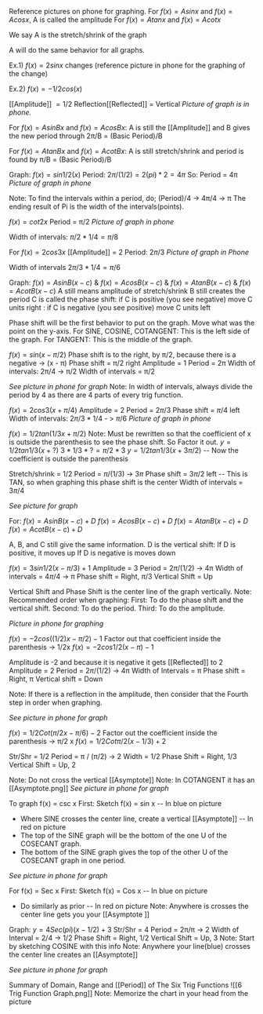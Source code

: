 Reference pictures on phone for graphing.
For $f(x) = Asinx$ and $f(x) = Acosx$, A is called the amplitude
For $f(x) = A tan x$ and $f(x) = A cot x$

We say A is the stretch/shrink of the graph

A will do the same behavior for all graphs.

Ex.1) $f(x) = 2sinx$ changes (reference picture in phone for the graphing of the change)

Ex.2) $f(x) = -1/2 cos(x)$

[[Amplitude]] $= 1/2$
Reflection[[Reflected]] = Vertical
*Picture of graph is in phone.*

For $f(x) = AsinBx$ and $f(x) = AcosBx$:
A is still the [[Amplitude]] and B gives the new period through 2π/B = (Basic Period)/B

For $f(x) = AtanBx$ and $f(x) = AcotBx$:
A is still stretch/shrink and period is found by π/B = (Basic Period)/B

Graph: $f(x) = sin1/2(x)$
Period: $2π/(1/2) = 2(pi) * 2 = 4π$
So: Period = 4π
*Picture of graph in phone*

Note: To find the intervals within a period, do; (Period)/4 -> 4π/4 -> π
The ending result of Pi is the width of the intervals(points).

$f(x) = cot2x$
Period = π/2
*Picture of graph in phone*

Width of intervals: $π/2 * 1/4 = π/8$

For $f(x) = 2cos3x$
[[Amplitude]] = 2
Period: $2π/3$
*Picture of graph in Phone*

Width of intervals $2π/3 * 1/4 = π/6$

Graph: $f(x) = AsinB(x-c)$ & 
			$f(x) = AcosB(x-c)$ & 
			$f(x) = AtanB(x-c)$ &
			 $f(x) = AcotB(x-c)$
A still means amplitude of stretch/shrink
B still creates the period
C is called the phase shift: if C is positive (you see negative) move C units right
										: if C is negative (you see positive) move C units left

Phase shift will be the first behavior to put on the graph. Move what was the point on the y-axis.
	For SINE, COSINE, COTANGENT: This is the left side of the graph.
	For TANGENT: This is the middle of the graph.

$f(x) = sin(x - π/2)$
Phase shift is to the right, by π/2, because there is a negative  ->  (x - π)
Phase shift = π/2 right
Amplitude = 1
Period = 2π
Width of intervals: 2π/4 -> π/2
Width of intervals = π/2

*See picture in phone for graph*
Note: In width of intervals, always divide the period by 4 as there are 4 parts of every trig function.

$f(x) = 2cos3(x+π/4)$
Amplitude = 2
Period = $2π/3$
Phase shift = $π/4$ left
Width of intervals: $2π/3 * 1/4$ - > $π/6$
*Picture of graph in phone*

$f(x) = 1/2tan(1/3x + π/2)$
Note: Must be rewritten so that the coefficient of x is outside the parenthesis to see the phase shift. So Factor it out.
$y = 1/2 tan 1/3 (x + ?)$
$3 * 1/3 * ? = π/2 * 3$
$y = 1/2 tan 1/3(x + 3π/2)$  -- Now the coefficient is outside the parenthesis

Stretch/shrink = 1/2
Period = $π/(1/3)$ -> $3π$
Phase shift = $3π/2$ left  --  This is TAN, so when graphing this phase shift is the center
Width of intervals = $3π/4$

*See picture for graph*


For:   $f(x) = AsinB(x-c) + D$
		$f(x) = AcosB(x-c) + D$
		$f(x) = AtanB(x-c) + D$
		$f(x) = AcotB(x-c) + D$

A, B, and C still give the same information.
D is the vertical shift:   If D is positive, it moves up
									If D is negative is moves down

$f(x) = 3sin 1/2(x - π/3) + 1$
Amplitude = 3
Period = $2π/(1/2)$ -> 4π
Width of intervals = $4π/4$ -> π
Phase shift = Right, $π/3$
Vertical Shift = Up

Vertical Shift and Phase Shift is the center line of the graph vertically.
Note: Recommended order when graphing:
	First: To do the phase shift and the vertical shift.
	Second: To do the period.
	Third: To do the amplitude.

*Picture in phone for graphing*

$f(x) = -2cos((1/2)x - π/2) - 1$
Factor out that coefficient inside the parenthesis -> 1/2x
$f(x) = -2cos 1/2(x - π) -1$

Amplitude is -2 and because it is negative it gets [[Reflected]] to 2
Amplitude = 2
Period = $2π / (1/2)$ -> 4π
Width of Intervals = π
Phase shift = Right, π
Vertical shift = Down

Note: If there is a reflection in the amplitude, then consider that the Fourth step in order when graphing.

*See picture in phone for graph*

$f(x) = 1/2 Cot (π/2 x - π/6) - 2$
Factor out the coefficient inside the parenthesis -> π/2 x
$f(x) = 1/2 Cot π/2(x - 1/3) + 2$

Str/Shr = 1/2
Period = π / (π/2) -> 2
Width = 1/2
Phase Shift = Right, 1/3
Vertical Shift = Up, 2

Note: Do not cross the vertical [[Asymptote]]
Note: In COTANGENT it has an [[Asymptote.png]] 
*See picture in phone for graph*

To graph f(x) = csc x
First: Sketch f(x) = sin x  --  In blue on picture
- Where SINE crosses the center line, create a vertical [[Asymptote]]   --  In red on picture
- The top of the SINE graph will be the bottom of the one U of the COSECANT graph.
- The bottom of the SINE graph gives the top of the other U of the COSECANT graph in one period.

*See picture in phone for graph*

For f(x) = Sec x
First: Sketch f(x) = Cos x  --  In blue on picture
- Do similarly as prior  --  In red on picture
Note: Anywhere is crosses the center line gets you your [[Asymptote ]]

Graph: $y = 4 Sec (pi)(x - 1/2) + 3$
Str/Shr = 4
Period = 2π/π -> 2
Width of Interval = 2/4 -> 1/2
Phase Shift = Right, 1/2
Vertical Shift = Up, 3
Note: Start by sketching COSINE with this info
Note: Anywhere your line(blue) crosses the center line creates an [[Asymptote]]

*See picture in phone for graph*

Summary of Domain, Range and [[Period]] of The Six Trig Functions
![[6 Trig Function Graph.png]]
Note: Memorize the chart in your head from the picture

